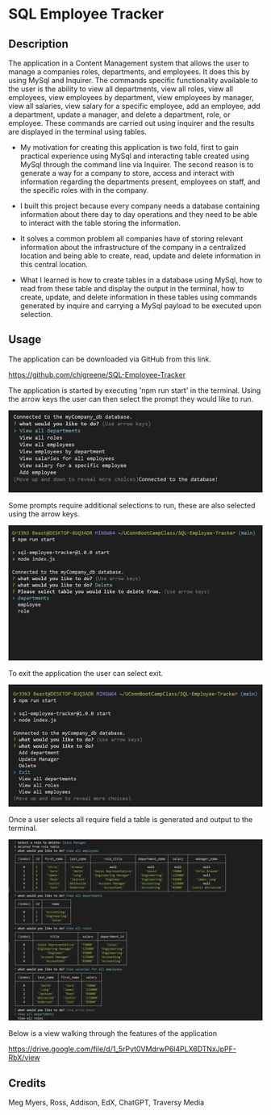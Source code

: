 # SQL Employee Tracker

## Description

The application in a Content Management system that allows the user to manage a companies roles, departments, and employees. It does this by using MySql and Inquirer. The commands specific functionality available to the user is the ability to view all departments, view all roles, view all employees, view employees by department, view employees by manager, view all salaries, view salary for a specific employee, add an employee, add a department, update a manager, and delete a department, role, or employee. These commands are carried out using inquirer and the results are displayed in the terminal using tables. 

- My motivation for creating this application is two fold, first to gain practical experience using MySql and interacting table created using MySql through the command line via Inquirer. The second reason is to generate a way for a company to store, access and interact with information regarding the departments present, employees on staff, and the specific roles with in the company. 

- I built this project because every company needs a database containing information about there day to day operations and they need to be able to interact with the table storing the information.

- It solves a common problem all companies have of storing relevant information about the infrastructure of the company in a centralized location and being able to create, read, update and delete information in this central location. 

- What I learned is how to create tables in a database using MySql, how to read from these table and display the output in the terminal, how to create, update, and delete information in these tables using commands generated by inquire and carrying a MySql payload to be executed upon selection.

## Usage

The application can be downloaded via GitHub from this link.

https://github.com/chigreene/SQL-Employee-Tracker

The application is started by executing 'npm run start' in the terminal. Using the arrow keys the user can then select the prompt they would like to run. 

![Selection-Choices](screenShots/selection-choices.png)

Some prompts require additional selections to run, these are also selected using the arrow keys. 

![Delete-choices](screenShots/delete-choices.png)

To exit the application the user can select exit. 

![Delete-choice](screenShots/exit-choice.png)

Once a user selects all require field a table is generated and output to the terminal.

![Table-view](screenShots/tables-view.png)

Below is a view walking through the features of the application

https://drive.google.com/file/d/1_5rPyt0VMdrwP6l4PLX6DTNxJpPF-RbX/view

## Credits
Meg Myers, Ross, Addison, EdX, ChatGPT, Traversy Media